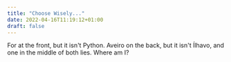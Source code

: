 ```yaml
---
title: "Choose Wisely..."
date: 2022-04-16T11:19:12+01:00
draft: false
---
```


For at the front, but it isn't Python. Aveiro on the back, but it isn't Ílhavo, and one in the middle of both lies. Where am I?
